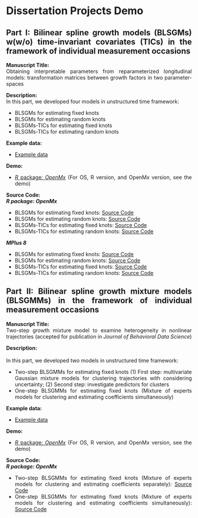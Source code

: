 <div align = "justify">
  
# Dissertation Projects Demo

## Part I: Bilinear spline growth models (BLSGMs) w(w/o) time-invariant covariates (TICs) in the framework of individual measurement occasions
**Manuscript Title:** <br>
Obtaining interpretable parameters from reparameterized longitudinal models: transformation matrices between growth factors in two parameter-spaces

**Description:** <br>
In this part, we developed four models in unstructured time framework:
- BLSGMs for estimating fixed knots 
- BLSGMs for estimating random knots
- BLSGMs-TICs for estimating fixed knots 
- BLSGMs-TICs for estimating random knots

**Example data:**
- [Example data](https://github.com/Veronica0206/Dissertation_projects/blob/master/Part%201/example_data.csv)

**Demo:** 

- [*R* package: *OpenMx*](https://github.com/Veronica0206/Dissertation_projects/blob/master/Part%201/OpenMx_P1/OpenMx_demo.md)
(For OS, R version, and OpenMx version, see the demo)

**Source Code:** <br>
***R package: OpenMx*** <br>
- BLSGMs for estimating fixed knots: [Source Code](https://github.com/Veronica0206/Dissertation_projects/blob/master/Part%201/OpenMx_P1/BLSGM_fixed.R)
- BLSGMs for estimating random knots: [Source Code](https://github.com/Veronica0206/Dissertation_projects/blob/master/Part%201/OpenMx_P1/BLSGM_random.R)
- BLSGMs-TICs for estimating fixed knots: [Source Code](https://github.com/Veronica0206/Dissertation_projects/blob/master/Part%201/OpenMx_P1/BLSGM_TICs_fixed.R)
- BLSGMs-TICs for estimating random knots: [Source Code](https://github.com/Veronica0206/Dissertation_projects/blob/master/Part%201/OpenMx_P1/BLSGM_TICs_random.R)

***MPlus 8*** <br>
- BLSGMs for estimating fixed knots: [Source Code](https://github.com/Veronica0206/Dissertation_projects/blob/master/Part%201/MPlus8_P1/BLSGM_Unknown%20Fixed%20Knot.inp)
- BLSGMs for estimating random knots: [Source Code](https://github.com/Veronica0206/Dissertation_projects/blob/master/Part%201/MPlus8_P1/BLSGM_Unknown%20Random%20Knot.inp)
- BLSGMs-TICs for estimating fixed knots: [Source Code](https://github.com/Veronica0206/Dissertation_projects/blob/master/Part%201/MPlus8_P1/BLSGM_TIC_Unknown%20Fixed%20Knot.inp)
- BLSGMs-TICs for estimating random knots: [Source Code](https://github.com/Veronica0206/Dissertation_projects/blob/master/Part%201/MPlus8_P1/BLSGM_TIC_Unknown%20Random%20Knot.inp)

## Part II: Bilinear spline growth mixture models (BLSGMMs) in the framework of individual measurement occasions
**Manuscript Title:** <br>
Two-step growth mixture model to examine heterogeneity in nonlinear trajectories (accepted for publication in *Journal of Behavioral Data Science*)

**Description:** <br>  
In this part, we developed two models in unstructured time framework:
- Two-step BLSGMMs for estimating fixed knots
(1) First step: multivariate Gaussian mixture models for clustering trajectories with considering uncertainty;
(2) Second step: investigate predictors for clusters
- One-step BLSGMMs for estimating fixed knots (Mixture of experts models for clustering and estimating coefficients simultaneously)

**Example data:**
- [Example data](https://github.com/Veronica0206/Dissertation_projects/blob/master/Part%202/example_data.csv)

**Demo:** 

- [*R* package: *OpenMx*](https://github.com/Veronica0206/Dissertation_projects/blob/master/Part%202/OpenMx_P2/OpenMx_demo.md)
(For OS, R version, and OpenMx version, see the demo)

**Source Code:** <br>
***R package: OpenMx*** <br>
- Two-step BLSGMMs for estimating fixed knots (Mixture of experts models for clustering and estimating coefficients separately): [Source Code](https://github.com/Veronica0206/Dissertation_projects/blob/master/Part%202/OpenMx_P2/BLSGMM_fixed_2steps.R)
- One-step BLSGMMs for estimating fixed knots (Mixture of experts models for clustering and estimating coefficients simultaneously): [Source Code](https://github.com/Veronica0206/Dissertation_projects/blob/master/Part%202/OpenMx_P2/BLSGMM_fixed_1step.R)
 
</div>

